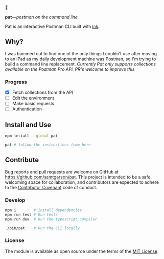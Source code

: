 📮

**pat**—_postman on the command line_

Pat is an interactive Postman CLI built with [Ink](https://github.com/vadimdemedes/ink).

## Why?

I was bummed out to find one of the only things I couldn't use after moving to an iPad as my daily development machine was Postman, so I'm trying to build a command line replacement. _Currently Pat only supports collections available on the Postman Pro API. PR's welcome to improve this._

### Progress

- [x] Fetch collections from the API
- [ ] Edit the environment
- [ ] Make basic requests
- [ ] Authentication

## Install and Use

```bash
npm install --global pat

pat # follow the instructions from here
```

## Contribute

Bug reports and pull requests are welcome on GitHub at https://github.com/samtgarson/pat. This project is intended to be a safe, welcoming space for collaboration, and contributors are expected to adhere to the [Contributor Covenant](http://contributor-covenant.org) code of conduct.

### Develop

```sh
npm i        # Install dependencies
npm run test # Run tests
npm run dev  # Run the typescript compiler

./bin/pat    # Run the CLI locally
```

### License

The module is available as open source under the terms of the [MIT License](http://opensource.org/licenses/MIT).
